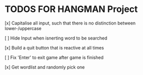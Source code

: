# TODOS FOR HANGMAN Project

[x] Capitalise all input, such that there is no distinction between lower-/uppercase

[ ] Hide Input when isnerting word to be searched

[x] Build a quit button that is reactive at all times

[ ] Fix 'Enter' to exit game after game is finished

[x] Get wordlist and randomly pick one
